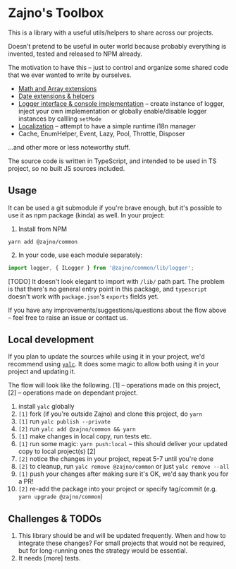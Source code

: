 # Zajno's Toolbox

This is a library with a useful utils/helpers to share across our projects.

Doesn't pretend to be useful in outer world because probably everything is invented, tested and released to NPM already.

The motivation to have this – just to control and organize some shared code that we ever wanted to write by ourselves.


* [Math and Array extensions](./src/math/index.ts)
* [Date extensions & helpers](./src/dates/index.ts)
* [Logger interface & console implementation](./src/logger/index.ts) – create instance of logger, inject your own implementation or globally enable/disable logger instances by callling `setMode`
* [Localization](./src/services/localization/LocalizationManager.ts) – attempt to have a simple runtime i18n manager
* Cache, EnumHelper, Event, Lazy, Pool, Throttle, Disposer

...and other more or less noteworthy stuff.

The source code is written in TypeScript, and intended to be used in TS project, so no built JS sources included.


## Usage

It can be used a git submodule if you're brave enough, but it's possible to use it as npm package (kinda) as well. In your project:

1. Install from NPM

```
yarn add @zajno/common
```

2. In your code, use each module separately:

```typescript
import logger, { ILogger } from '@zajno/common/lib/logger';
```

[TODO] It doesn't look elegant to import with `/lib/` path part. The problem is that there's no general entry point in this package, and `typescript` doesn't work with `package.json`'s `exports` fields yet.

If you have any improvements/suggestions/questions about the flow above – feel free to raise an issue or contact us.

## Local development

If you plan to update the sources while using it in your project, we'd recommend using [`yalc`](https://www.npmjs.com/package/yalc). It does some magic to allow both using it in your project and updating it.

The flow will look like the following. [1] – operations made on this project, [2] – operations made on dependant project.

1. install `yalc` globally
2. `[1]` fork (if you're outside Zajno) and clone this project, do `yarn`
3. `[1]` run `yalc publish --private`
4. `[2]` run `yalc add @zajno/common && yarn`
5. `[1]` make changes in local copy, run tests etc.
6. `[1]` run some magic: `yarn push:local` – this should deliver your updated copy to local project(s) [2]
7. `[2]` notice the changes in your project, repeat 5-7 until you're done
8. `[2]` to cleanup, run `yalc remove @zajno/common` or just `yalc remove --all`
9. `[1]` push your changes after making sure it's OK, we'd say thank you for a PR!
9. `[2]` re-add the package into your project or specify tag/commit (e.g. `yarn upgrade @zajno/common`)

## Challenges & TODOs

1. This library should be and will be updated frequently. When and how to integrate these changes? For small projects that would not be required, but for long-running ones the strategy would be essential.
2. It needs [more] tests.
